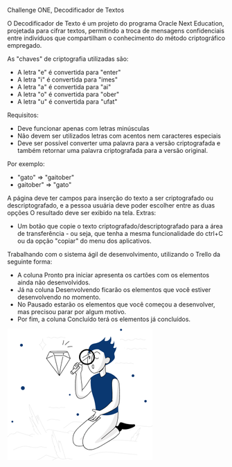 Challenge ONE, Decodificador de Textos 

O Decodificador de Texto é um projeto do programa Oracle Next Education, projetada para cifrar textos, permitindo a troca de mensagens confidenciais entre indivíduos que compartilham o conhecimento do método criptográfico empregado.

As "chaves" de criptografia utilizadas são:
- A letra "e" é convertida para "enter"
- A letra "i" é convertida para "imes"
- A letra "a" é convertida para "ai"
- A letra "o" é convertida para "ober"
- A letra "u" é convertida para "ufat"

Requisitos:
- Deve funcionar apenas com letras minúsculas
- Não devem ser utilizados letras com acentos nem caracteres especiais
- Deve ser possível converter uma palavra para a versão criptografada e também retornar uma palavra criptografada para a versão original.

Por exemplo:
- "gato" => "gaitober"
- gaitober" => "gato"

A página deve ter campos para inserção do texto a ser criptografado ou descriptografado, e a pessoa usuária deve poder escolher entre as duas opções
O resultado deve ser exibido na tela.
Extras:
- Um botão que copie o texto criptografado/descriptografado para a área de transferência - ou seja, que tenha a mesma funcionalidade do ctrl+C ou da opção "copiar" do menu dos aplicativos.

Trabalhando com o sistema ágil de desenvolvimento, utilizando o Trello da seguinte forma:
- A coluna Pronto pra iniciar apresenta os cartões com os elementos ainda não desenvolvidos.
- Já na coluna Desenvolvendo ficarão os elementos que você estiver desenvolvendo no momento.
- No Pausado estarão os elementos que você começou a desenvolver, mas precisou parar por algum motivo.
- Por fim, a coluna Concluído terá os elementos já concluídos.

<img src="imgs/foto.png" alt="foto do decodificador de texto final">
